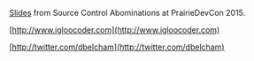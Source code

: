 [Slides](http://www.slideshare.net/igloocoder/source-control-abominations) from Source Control Abominations at PrairieDevCon 2015.


[http://www.igloocoder.com](http://www.igloocoder.com)


[http://twitter.com/dbelcham](http://twitter.com/dbelcham)


